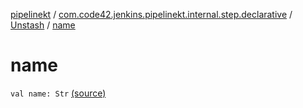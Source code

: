 [pipelinekt](../../index.md) / [com.code42.jenkins.pipelinekt.internal.step.declarative](../index.md) / [Unstash](index.md) / [name](./name.md)

# name

`val name: Str` [(source)](https://github.com/code42/pipelinekt/tree/master/internal/src/main/kotlin/com/code42/jenkins/pipelinekt/internal/step/declarative/Unstash.kt#L9)